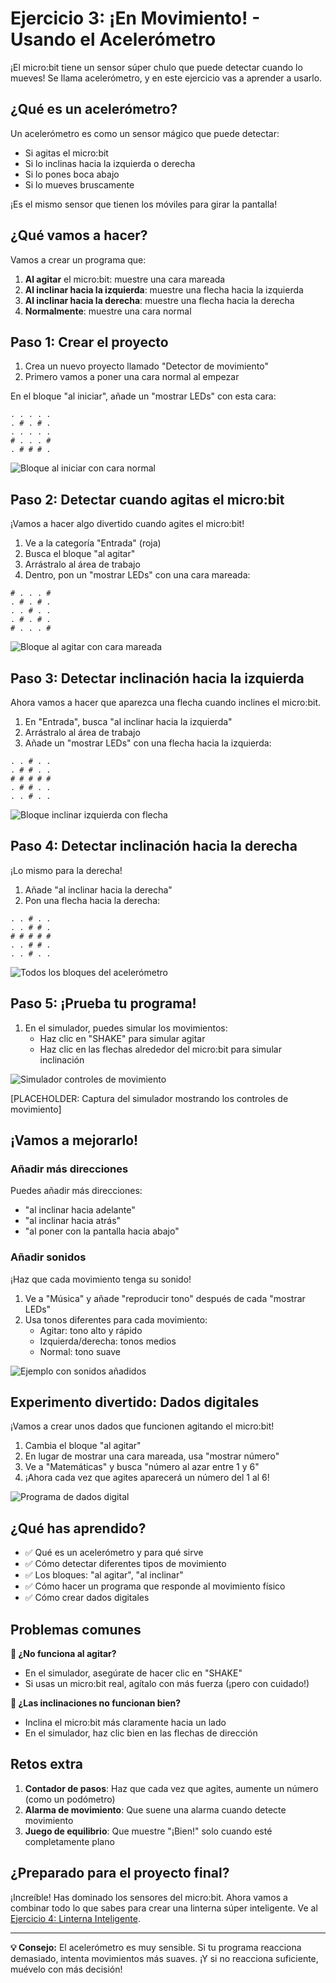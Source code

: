 # Ejercicio 3: ¡En Movimiento! - Usando el Acelerómetro

¡El micro:bit tiene un sensor súper chulo que puede detectar cuando lo mueves! Se llama acelerómetro, y en este ejercicio vas a aprender a usarlo.

## ¿Qué es un acelerómetro?

Un acelerómetro es como un sensor mágico que puede detectar:
- Si agitas el micro:bit
- Si lo inclinas hacia la izquierda o derecha
- Si lo pones boca abajo
- Si lo mueves bruscamente

¡Es el mismo sensor que tienen los móviles para girar la pantalla!

## ¿Qué vamos a hacer?

Vamos a crear un programa que:
1. **Al agitar** el micro:bit: muestre una cara mareada
2. **Al inclinar hacia la izquierda**: muestre una flecha hacia la izquierda
3. **Al inclinar hacia la derecha**: muestre una flecha hacia la derecha
4. **Normalmente**: muestre una cara normal

## Paso 1: Crear el proyecto

1. Crea un nuevo proyecto llamado "Detector de movimiento"
2. Primero vamos a poner una cara normal al empezar

En el bloque "al iniciar", añade un "mostrar LEDs" con esta cara:

```
. . . . .
. # . # .
. . . . .
# . . . #
. # # # .
```

![Bloque al iniciar con cara normal](../imagenes/03-al-iniciar-cara-normal.png)

## Paso 2: Detectar cuando agitas el micro:bit

¡Vamos a hacer algo divertido cuando agites el micro:bit!

1. Ve a la categoría "Entrada" (roja)
2. Busca el bloque "al agitar"
3. Arrástralo al área de trabajo
4. Dentro, pon un "mostrar LEDs" con una cara mareada:

```
# . . . #
. # . # .
. . # . .
. # . # .
# . . . #
```

![Bloque al agitar con cara mareada](../imagenes/03-al-agitar-cara-mareada.png)

## Paso 3: Detectar inclinación hacia la izquierda

Ahora vamos a hacer que aparezca una flecha cuando inclines el micro:bit.

1. En "Entrada", busca "al inclinar hacia la izquierda"
2. Arrástralo al área de trabajo
3. Añade un "mostrar LEDs" con una flecha hacia la izquierda:

```
. . # . .
. # # . .
# # # # #
. # # . .
. . # . .
```

![Bloque inclinar izquierda con flecha](../imagenes/03-inclinar-izquierda-flecha.png)

## Paso 4: Detectar inclinación hacia la derecha

¡Lo mismo para la derecha!

1. Añade "al inclinar hacia la derecha"
2. Pon una flecha hacia la derecha:

```
. . # . .
. . # # .
# # # # #
. . # # .
. . # . .
```

![Todos los bloques del acelerómetro](../imagenes/03-todos-bloques-acelerometro.png)

## Paso 5: ¡Prueba tu programa!

1. En el simulador, puedes simular los movimientos:
   - Haz clic en "SHAKE" para simular agitar
   - Haz clic en las flechas alrededor del micro:bit para simular inclinación

![Simulador controles de movimiento](../imagenes/03-simulador-controles-movimiento.png)

[PLACEHOLDER: Captura del simulador mostrando los controles de movimiento]

## ¡Vamos a mejorarlo!

### Añadir más direcciones

Puedes añadir más direcciones:
- "al inclinar hacia adelante"
- "al inclinar hacia atrás"
- "al poner con la pantalla hacia abajo"

### Añadir sonidos

¡Haz que cada movimiento tenga su sonido!

1. Ve a "Música" y añade "reproducir tono" después de cada "mostrar LEDs"
2. Usa tonos diferentes para cada movimiento:
   - Agitar: tono alto y rápido
   - Izquierda/derecha: tonos medios
   - Normal: tono suave

![Ejemplo con sonidos añadidos](../imagenes/03-ejemplo-con-sonidos.png)

## Experimento divertido: Dados digitales

¡Vamos a crear unos dados que funcionen agitando el micro:bit!

1. Cambia el bloque "al agitar"
2. En lugar de mostrar una cara mareada, usa "mostrar número"
3. Ve a "Matemáticas" y busca "número al azar entre 1 y 6"
4. ¡Ahora cada vez que agites aparecerá un número del 1 al 6!

![Programa de dados digital](../imagenes/03-programa-dados-digital.png)

## ¿Qué has aprendido?

- ✅ Qué es un acelerómetro y para qué sirve
- ✅ Cómo detectar diferentes tipos de movimiento
- ✅ Los bloques: "al agitar", "al inclinar"
- ✅ Cómo hacer un programa que responde al movimiento físico
- ✅ Cómo crear dados digitales

## Problemas comunes

**🤔 ¿No funciona al agitar?**
- En el simulador, asegúrate de hacer clic en "SHAKE"
- Si usas un micro:bit real, agítalo con más fuerza (¡pero con cuidado!)

**🤔 ¿Las inclinaciones no funcionan bien?**
- Inclina el micro:bit más claramente hacia un lado
- En el simulador, haz clic bien en las flechas de dirección

## Retos extra

1. **Contador de pasos**: Haz que cada vez que agites, aumente un número (como un podómetro)
2. **Alarma de movimiento**: Que suene una alarma cuando detecte movimiento
3. **Juego de equilibrio**: Que muestre "¡Bien!" solo cuando esté completamente plano

## ¿Preparado para el proyecto final?

¡Increíble! Has dominado los sensores del micro:bit. Ahora vamos a combinar todo lo que sabes para crear una linterna súper inteligente. Ve al [Ejercicio 4: Linterna Inteligente](04-linterna-inteligente.md).

---

**💡 Consejo:** El acelerómetro es muy sensible. Si tu programa reacciona demasiado, intenta movimientos más suaves. ¡Y si no reacciona suficiente, muévelo con más decisión!
